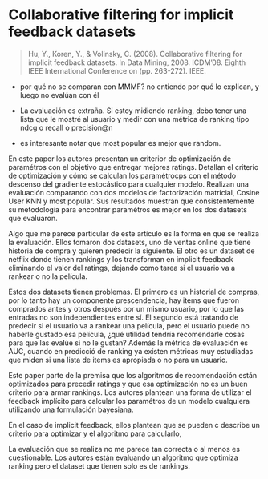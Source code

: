 # Collaborative filtering for implicit feedback datasets
> Hu, Y., Koren, Y., & Volinsky, C. (2008). Collaborative filtering for implicit feedback datasets. In Data Mining, 2008. ICDM’08. Eighth IEEE International Conference on (pp. 263-272). IEEE.

- por qué no se comparan con MMMF? no entiendo por qué lo explican, y luego no evalúan con él
- La evaluación es extraña. Si estoy midiendo ranking, debo tener una lista que le mostré al usuario y medir con una métrica de ranking tipo ndcg o recall o precision@n

- es interesante notar que most popular es mejor que random.

En este paper los autores presentan un criterior de optimización de paramétros con el objetivo que entregar mejores ratings. Detallan el criterio de optimización y cómo se calculan los paramétrocps con el método descenso del gradiente estocástico para cualquier modelo. Realizan una evaluación comparando con dos modelos de factorización matricial, Cosine User KNN y most popular. Sus resultados muestran que consistentemente su metodología para encontrar paramétros es mejor en los dos datasets que evaluaron.

Algo que me parece particular de este artículo es la forma en que se realiza la evaluación. Ellos tomaron dos datasets, uno de ventas online que tiene historia de compra y quieren predecir la siguiente. El otro es un dataset de netflix donde tienen rankings y los transforman en implicit feedback eliminando el valor del ratings, dejando como tarea si el usuario va a rankear o no la película.

Estos dos datasets tienen problemas. El primero es un historial de compras, por lo tanto hay un componente prescendencia, hay items que fueron comprados antes y otros después por un mismo usuario, por lo que las entradas no son independientes entre sí. El segundo está tratando de predecir si el usuario va a rankear una película, pero el usuario puede no haberle gustado esa película, ¿qué utilidad tendría recomendarle cosas para que las evalúe si no le gustan? Además la métrica de evaluación es AUC, cuando en predicció de ranking ya existen métricas muy estudiadas que miden si una lista de items es apropiada o no para un usuario.




Este paper parte de la premisa que los algoritmos de recomendación están optimizados para precedir ratings y que esa optimización no es un buen criterio para armar rankings. Los autores plantean una forma de utilizar el feedback implícito para calcular los paramétros de un modelo cualquiera utilizando una formulación bayesiana.



En el caso de implicit feedback, ellos plantean que se pueden c describe un criterio para optimizar y el algoritmo para calcularlo,

La evaluación que se realiza no me parece tan correcta o al menos es cuestionable. Los autores están evaluando un algoritmo que optimiza ranking pero el dataset que tienen solo es de rankings.
